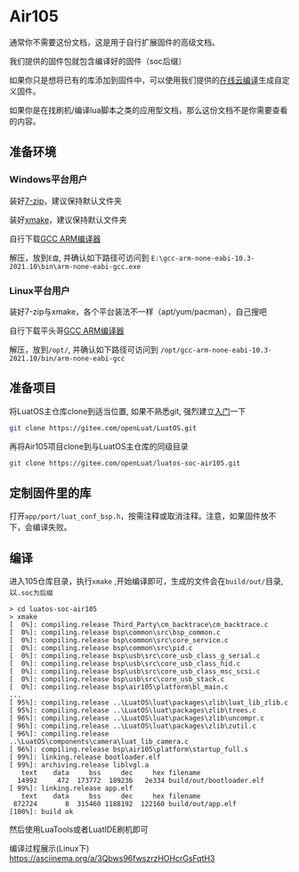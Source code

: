 # Air105

通常你不需要这份文档，这是用于自行扩展固件的高级文档。

我们提供的固件包就包含编译好的固件（soc后缀）

如果你只是想将已有的库添加到固件中，可以使用我们提供的[在线云编译](Cloud_compilation.md)生成自定义固件。

如果你是在找刷机/编译lua脚本之类的应用型文档，那么这份文档不是你需要查看的内容。

## 准备环境

### Windows平台用户

装好[7-zip](https://www.7-zip.org/)，建议保持默认文件夹

装好[xmake](https://github.com/xmake-io/xmake/releases)，建议保持默认文件夹

自行下载[GCC ARM编译器](https://developer.arm.com/tools-and-software/open-source-software/developer-tools/gnu-toolchain/gnu-rm/downloads)

解压，放到`E盘`, 并确认如下路径可访问到 `E:\gcc-arm-none-eabi-10.3-2021.10\bin\arm-none-eabi-gcc.exe`

### Linux平台用户

装好7-zip与xmake，各个平台装法不一样（apt/yum/pacman），自己搜吧

自行下载平头哥[GCC ARM编译器](https://developer.arm.com/tools-and-software/open-source-software/developer-tools/gnu-toolchain/gnu-rm/downloads)

解压，放到`/opt/`, 并确认如下路径可访问到 `/opt/gcc-arm-none-eabi-10.3-2021.10/bin/arm-none-eabi-gcc`

## 准备项目

将LuatOS主仓库clone到适当位置, 如果不熟悉git, 强烈建立[入门](https://www.jianshu.com/p/db3396474b96)一下

```sh
git clone https://gitee.com/openLuat/LuatOS.git
```

再将Air105项目clone到与LuatOS主仓库的同级目录

```sh
git clone https://gitee.com/openLuat/luatos-soc-air105.git
```

## 定制固件里的库

打开`app/port/luat_conf_bsp.h`，按需注释或取消注释。注意，如果固件放不下，会编译失败。

## 编译

进入105仓库目录，执行`xmake` ,开始编译即可，生成的文件会在`build/out/`目录, 以`.soc为后缀`

```log
> cd luatos-soc-air105
> xmake
[  0%]: compiling.release Third_Party\cm_backtrace\cm_backtrace.c
[  0%]: compiling.release bsp\common\src\bsp_common.c  
[  0%]: compiling.release bsp\common\src\core_service.c
[  0%]: compiling.release bsp\common\src\pid.c
[  0%]: compiling.release bsp\usb\src\core_usb_class_g_serial.c
[  0%]: compiling.release bsp\usb\src\core_usb_class_hid.c     
[  0%]: compiling.release bsp\usb\src\core_usb_class_msc_scsi.c
[  0%]: compiling.release bsp\usb\src\core_usb_stack.c 
[  0%]: compiling.release bsp\air105\platform\bl_main.c
...
[ 95%]: compiling.release ..\LuatOS\luat\packages\zlib\luat_lib_zlib.c
[ 95%]: compiling.release ..\LuatOS\luat\packages\zlib\trees.c
[ 96%]: compiling.release ..\LuatOS\luat\packages\zlib\uncompr.c
[ 96%]: compiling.release ..\LuatOS\luat\packages\zlib\zutil.c
[ 96%]: compiling.release ..\LuatOS\components\camera\luat_lib_camera.c
[ 96%]: compiling.release bsp\air105\platform\startup_full.s
[ 99%]: linking.release bootloader.elf
[ 99%]: archiving.release liblvgl.a
   text    data     bss     dec     hex filename
  14992     472  173772  189236   2e334 build/out/bootloader.elf
[ 99%]: linking.release app.elf
   text    data     bss     dec     hex filename
 872724       8  315460 1188192  122160 build/out/app.elf
[100%]: build ok
```

然后使用LuaTools或者LuatIDE刷机即可

编译过程展示(Linux下) https://asciinema.org/a/3Qbws96fwszrzHOHcrGsFqtH3
